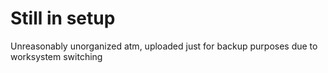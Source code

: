 # Still in setup

Unreasonably unorganized atm, uploaded just for backup purposes due to worksystem switching 